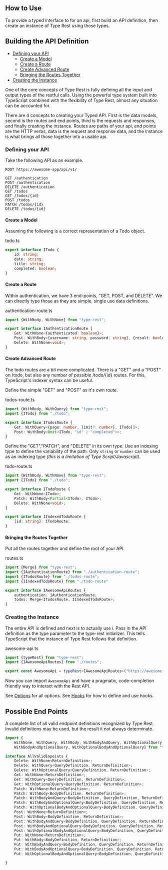 ## How to Use

To provide a typed interface to for an api, first build an API
definition, then create an instance of Type Rest using those types.

## Building the API Definition

- [Defining your API](#defining-your-api)
  - [Create a Model](#create-a-model)
  - [Create a Route](#create-a-route)
  - [Create Advanced Route](#create-advanced-route)
  - [Bringing the Routes Together](#bringing-the-routes-together)
- [Creating the Instance](#creating-the-instance)

One of the core concepts of Type Rest is fully defining all the input
and output types of the restful calls. Using the powerful type system
built into TypeScript combined with the flexibility of Type Rest, almost
any situation can be accounted for.

There are 4 concepts to creating your Typed API. First is the data
models, second is the routes and end points, third is the requests and
responses, and finally creating the instance. Routes are paths of your
api, end points are the HTTP verbs, data is the request and response
data, and the instance is what brings all those together into a usable
api.

### Defining your API

Take the following API as an example.

```text
ROOT https://awesome-app/api/v1/

GET /authentication
POST /authentication
DELETE /authentication
GET /todos
GET /todos/{id}
POST /todos
PATCH /todos/{id}
DELETE /todos/{id}
```


#### Create a Model

Assuming the following is a correct representation of a Todo object.

todo.ts

```typescript
export interface ITodo {
    id: string;
    date: string;
    title: string;
    completed: boolean;
}
```

#### Create a Route

Within authentication, we have 3 end-points, "GET, POST, and DELETE". We
can directly type those as they are simple, single use data definitions.

authentication-route.ts

```typescript
import {WithBody, WithNone} from "type-rest";

export interface IAuthenticationRoute {
    Get: WithNone<{authenticated: boolean}>;
    Post: WithBody<{username: string, password: string}, {result: boolean, token?: string, error?: string}>;
    Delete: WithNone<void>;
}
```

#### Create Advanced Route

The todo routes are a bit more complicated. There is a "GET" and a
"POST" on /todo, but also any number of possible /todo/{id} routes. For
this, TypeScript's indexer syntax can be useful.

Define the simple "GET" and "POST" as it's own route.

todos-route.ts

```typescript
import {WithBody, WithQuery} from "type-rest";
import {ITodo} from "./todo";

export interface ITodosRoute {
    Get: WithQuery<{page: number, limit?: number}, ITodo[]>;
    Post: WithBody<Omit<ITodo, "id" | "completed">>;
}
```

Define the "GET","PATCH", and "DELETE" in its own type. Use an indexing
type to define the variability of the path. Only `string` or `number`
can be used as an indexing type *(this is a limitation of Type
Script/Javascript)*.

todo-route.ts

```typescript
import {WithBody, WithNone} from "type-rest";
import {ITodo} from "./todo";

export interface ITodoRoute {
    Get: WithNone<ITodo>;
    Patch: WithBody<Partial<ITodo>, ITodo>;
    Delete: WithNone<void>;
}

export interface IIndexedTodoRoute {
    [id: string]: ITodoRoute;
}
```

#### Bringing the Routes Together

Put all the routes together and define the root of your API.

routes.ts

```typescript
import {Merge} from "type-rest";
import {IAuthenticationRoute} from "./authentication-route";
import {ITodosRoute} from "./todos-route";
import {IIndexedTodoRoute} from "./todo-route"

export interface IAwesomeApiRoutes {
    authentication: IAuthenticationRoute;
    todos: Merge<ITodosRoute, IIndexedTodoRoute>;
}
```

### Creating the Instance

The entire API is defined and next is to actually use i. Pass in the API
definition as the type parameter to the type-rest initializer. This
tells TypeScript that the instance of Type Rest follows that definition.

awesome-api.ts

```typescript
import {typeRest} from "type-rest";
import {IAwesomeApiRoutes} from "./routes";

export const AwesomeApi = typeRest<IAwesomeApiRoutes>("https://awesome-app/api/v1/");
```

Now you can import `AwesomeApi` and have a pragmatic, code-completion
friendly way to interact with the Rest API.

See [Options](OPTIONS.md) for all options. See [Hooks](HOOKS.md) for how
to define and use hooks.

## Possible End Points

A complete list of all valid endpoint definitions recognized by Type
Rest. Invalid definitions may be used, but the result it not always
determinate.

```typescript
import {
    WithNone, WithQuery, WithBody, WithBodyAndQuery, WithOptionalQuery,
    WithBodyAndOptionalQuery, WithOptionalBodyAndOptionalQuery} from "type-rest";

interface AllValidEnpoints {
    Delete: WithNone<ReturnDefinition>;
    Delete: WithQuery<QueryDefinition, ReturnDefinition>;
    Delete: WithOptionalQuery<QueryDefinition, ReturnDefinition>;
    Get: WithNone<ReturnDefinition>;
    Get: WithQuery<QueryDefinition, ReturnDefinition>;
    Get: WithOptionalQuery<QueryDefinition, ReturnDefinition>;
    Patch: WithNone<ReturnDefinition>;
    Patch: WithBody<BodyDefinition, ReturnDefinition>;
    Patch: WithBodyAndQuery<BodyDefinition, QueryDefinition, ReturnDefinition>;
    Patch: WithBodyAndOptionalQuery<BodyDefinition, QueryDefinition, ReturnDefinition>;
    Patch: WithOptionalBodyAndOptionalQuery<BodyDefinition, QueryDefinition, ReturnDefinition>;
    Post: WithNone<ReturnDefinition>;
    Post: WithBody<BodyDefinition, ReturnDefinition>;
    Post: WithBodyAndQuery<BodyDefinition, QueryDefinition, ReturnDefinition>;
    Post: WithBodyAndOptionalQuery<BodyDefinition, QueryDefinition, ReturnDefinition>;
    Post: WithOptionalBodyAndOptionalQuery<BodyDefinition, QueryDefinition, ReturnDefinition>;
    Put: WithNone<ReturnDefinition>;
    Put: WithBody<BodyDefinition, ReturnDefinition>;
    Put: WithBodyAndQuery<BodyDefinition, QueryDefinition, ReturnDefinition>;
    Put: WithBodyAndOptionalQuery<BodyDefinition, QueryDefinition, ReturnDefinition>;
    Put: WithOptionalBodyAndOptionalQuery<BodyDefinition, QueryDefinition, ReturnDefinition>;

}
```

